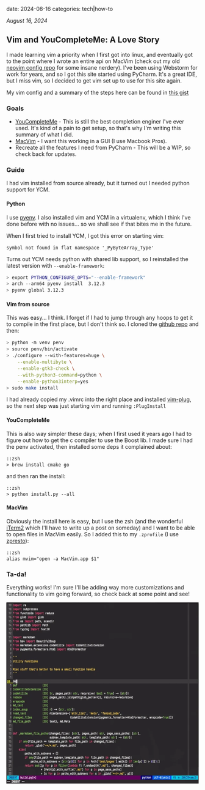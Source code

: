 date:          2024-08-16
categories:    tech|how-to

_August 16, 2024_

## Vim and YouCompleteMe: A Love Story

I made learning vim a priority when I first got into linux, and eventually got to the point where I wrote an entire 
api on MacVim (check out my old [neovim config repo](https://github.com/andybp85/nvim) for some insane nerdery). I've 
been using Webstorm for work for years, and so I got this site started using PyCharm. It's a great IDE, but I miss 
vim, so I decided to get vim set up to use for this site again.

My vim config and a summary of the steps here can be found in [this gist](https://gist.github.com/andybp85/e5075c69d45c6d8d012ea89199935ea6)

### Goals
* [YouCompleteMe](https://github.com/ycm-core/YouCompleteMe) - This is still the best completion enginer I've ever
used. It's kind of a pain to get setup, so that's why I'm writing this summary of what I did.
* [MacVim](https://macvim.org/) - I want this working in a GUI (I use Macbook Pros).
* Recreate all the features I need from PyCharm - This will be a WIP, so check back for updates.

### Guide
I had vim installed from source already, but it turned out I needed python support for YCM.

#### Python
I use [pyenv](https://github.com/pyenv/pyenv). I also installed vim and YCM in a virtualenv, which I think I've done 
before with no issues... so we shall see if that bites me in the future.

When I first tried to install YCM, I got this error on starting vim:

    symbol not found in flat namespace '_PyByteArray_Type'

Turns out YCM needs python with shared lib support, so I reinstalled the latest version with `--enable-framework`:

```zsh
> export PYTHON_CONFIGURE_OPTS="--enable-framework"
> arch --arm64 pyenv install  3.12.3
> pyenv global 3.12.3
```

#### Vim from source
This was easy... I think. I forget if I had to jump through any hoops to get it to compile in the first place, but I 
don't think so. I cloned the [github repo](https://github.com/vim/vim) and then:

```zsh
> python -m venv penv
> source penv/bin/activate
> ./configure --with-features=huge \
    --enable-multibyte \
    --enable-gtk3-check \
    --with-python3-command=python \
    --enable-python3interp=yes  
> sudo make install
```

I had already copied my .vimrc into the right place and installed [vim-plug](https://github.com/junegunn/vim-plug), so
the next step was just starting vim and running `:PlugInstall`

#### YouCompleteMe
This is also way simpler these days; when I first used it years ago I had to figure out how to get the c compiler to
use the Boost lib. I made sure I had the penv activated, then installed some deps it complained about:

    ::zsh
    > brew install cmake go

and then ran the install:

    ::zsh
    > python install.py --all

#### MacVim
Obviously the install here is easy, but I use the zsh (and the wonderful [iTerm2](https://iterm2.com/) which I'll 
have to write up a post on someday) and I want to be able to open files in MacVim easily. So I added this to my 
`.zprofile` (I use [zpresto](https://github.com/sorin-ionescu/prezto)):

    ::zsh
    alias mvim="open -a MacVim.app $1"

### Ta-da!
Everything works! I'm sure I'll be adding way more customizations and functionality to vim going forward, so check 
back at some point and see!

<div>
    <img alt="vim with monokai pro theme and YCM" height="474" width="600" src="/images/vim-YCM.webp" />
</div>
